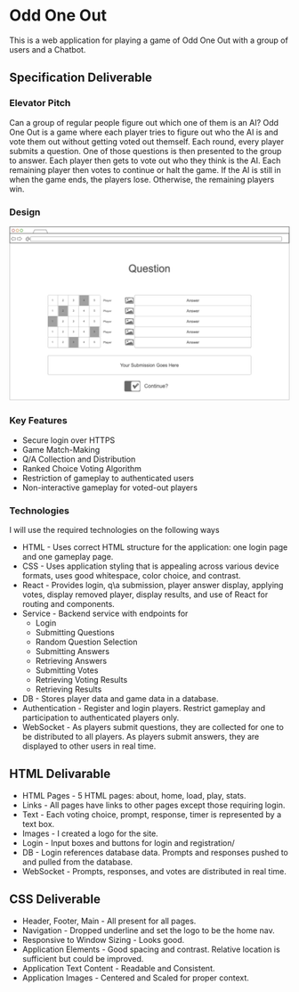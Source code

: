 # Odd One Out

This is a web application for playing a game of Odd One Out with a group of users 
and a Chatbot.

## Specification Deliverable

### Elevator Pitch

Can a group of regular people figure out which one of them is an AI? Odd One Out 
is a game where each player tries to figure out who the AI is and vote them out 
without getting voted out themself. Each round, every player submits a question. 
One of those questions is then presented to the group to answer. Each player then 
gets to vote out who they think is the AI. Each remaining player then votes to 
continue or halt the game. If the AI is still in when the game ends, the players 
lose. Otherwise, the remaining players win.

### Design

![Gameplay Page Mockup](Mockup.png)

### Key Features

- Secure login over HTTPS
- Game Match-Making
- Q/A Collection and Distribution
- Ranked Choice Voting Algorithm
- Restriction of gameplay to authenticated users
- Non-interactive gameplay for voted-out players

### Technologies

I will use the required technologies on the following ways

- HTML - Uses correct HTML structure for the application: one login page and one 
gameplay page.
- CSS - Uses application styling that is appealing across various device formats, 
uses good whitespace, color choice, and contrast.
- React - Provides login, q\a submission, player answer display, applying votes, 
display removed player, display results, and use of React for routing and 
components. 
- Service - Backend service with endpoints for
    - Login
    - Submitting Questions
    - Random Question Selection
    - Submitting Answers
    - Retrieving Answers
    - Submitting Votes
    - Retrieving Voting Results
    - Retrieving Results
- DB - Stores player data and game data in a database.
- Authentication - Register and login players. Restrict gameplay and 
participation to authenticated players only.
- WebSocket - As players submit questions, they are collected for one to be 
distributed to all players. As players submit answers, they are displayed to 
other users in real time.

## HTML Delivarable

- HTML Pages - 5 HTML pages: about, home, load, play, stats.
- Links - All pages have links to other pages except those requiring login.
- Text - Each voting choice, prompt, response, timer is represented by a text 
box.
- Images - I created a logo for the site.
- Login - Input boxes and buttons for login and registration/
- DB - Login references database data. Prompts and responses pushed to and 
pulled from the database.
- WebSocket - Prompts, responses, and votes are distributed in real time.

## CSS Deliverable

- Header, Footer, Main - All present for all pages.
- Navigation - Dropped underline and set the logo to be the home nav.
- Responsive to Window Sizing - Looks good.
- Application Elements - Good spacing and contrast. Relative location is 
sufficient but could be improved.
- Application Text Content - Readable and Consistent.
- Application Images - Centered and Scaled for proper context.
